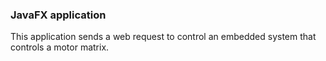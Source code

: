 ### JavaFX application

This application sends a web request to control an embedded system that controls a motor matrix.